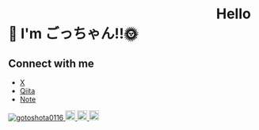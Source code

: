 # 　　　　　　　　　　　　　　　Hello👋 I'm ごっちゃん!!🌞

## Connect with me
- [X](https://x.com/gshota_0116)
- [Qiita](https://qiita.com/shotagoto)
- [Note](https://note.com/bright_eel583)

<p align="left">
  <a href="https://github.com/gotoshota0116/gotoshota01116/">
    <img src="https://komarev.com/ghpvc/?username=gotoshota0116" alt="gotoshota0116" />
  </a>
  <a href="https://github.com/gotoshota0116">
    <img height="20" src="https://img.shields.io/github/followers/gotoshota0116?label=follow&logo=github&style=flat" />
  </a>
  <a href="http://qiita.com/shotagotot">
    <img height="20" src="https://qiita-badge.apiapi.app/s/shotagoto/posts.svg" />
  </a>
  <//qiita.com/shotagoto">
    <img height="20" src="https://qiita-badge.apiapi.app/s/shotagoto/contributions.svg" />
  </a>
</p>
<!--
**gotoshota0116/gotoshota0116** is a ✨ _special_ ✨ repository because its `README.md` (this file) appears on your GitHub profile.

Here are some ideas to get you started:

- 🔭 I’m currently working on ...
- 🌱 I’m currently learning ...
- 👯 I’m looking to collaborate on ...
- 🤔 I’m looking for help with ...
- 💬 Ask me about ...
- 📫 How to reach me: ...
- 😄 Pronouns: ...
- ⚡ Fun fact: ...
-->
